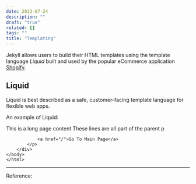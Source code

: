 ```yaml
---
date: 2013-07-24
description: ""
draft: "true"
related: []
tags: ""
title: "Templating"
---
```

Jekyll allows users to build their HTML templates using the template language *Liquid* built and used by the popular eCommerce application [Shopify]().

## Liquid
Liquid is best described as a safe, customer-facing template language for flexible web apps.

An example of Liquid:
	<html>
	<head>
	    <title>{{ title }}</title>
	</head>
	<body>
	    <div id="content">
	        <p>
	            This is a long page content
	            These lines are all part of the parent p
	
	            <a href="/">Go To Main Page</a>
	        </p>
	    </div>
	</body>
	</html>

---
Reference:

